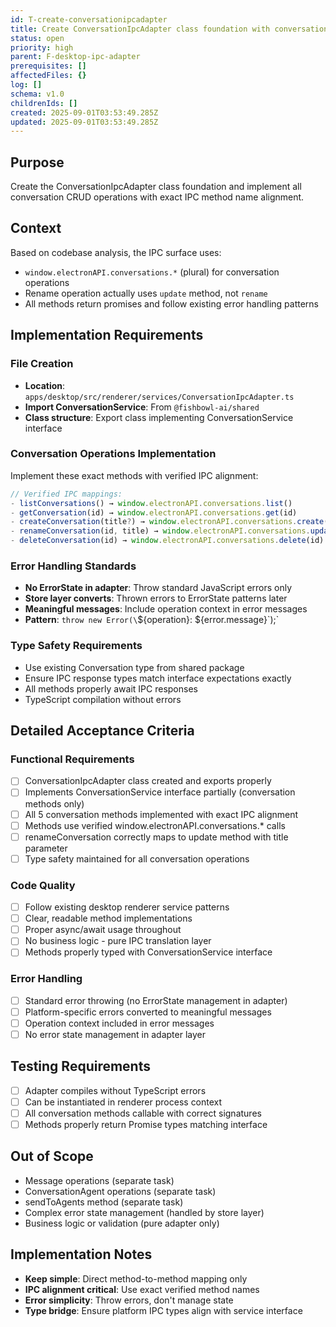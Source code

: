 ```yaml
---
id: T-create-conversationipcadapter
title: Create ConversationIpcAdapter class foundation with conversation operations
status: open
priority: high
parent: F-desktop-ipc-adapter
prerequisites: []
affectedFiles: {}
log: []
schema: v1.0
childrenIds: []
created: 2025-09-01T03:53:49.285Z
updated: 2025-09-01T03:53:49.285Z
---
```


## Purpose

Create the ConversationIpcAdapter class foundation and implement all conversation CRUD operations with exact IPC method name alignment.

## Context

Based on codebase analysis, the IPC surface uses:

- `window.electronAPI.conversations.*` (plural) for conversation operations
- Rename operation actually uses `update` method, not `rename`
- All methods return promises and follow existing error handling patterns

## Implementation Requirements

### File Creation

- **Location**: `apps/desktop/src/renderer/services/ConversationIpcAdapter.ts`
- **Import ConversationService**: From `@fishbowl-ai/shared`
- **Class structure**: Export class implementing ConversationService interface

### Conversation Operations Implementation

Implement these exact methods with verified IPC alignment:

```typescript
// Verified IPC mappings:
- listConversations() → window.electronAPI.conversations.list()
- getConversation(id) → window.electronAPI.conversations.get(id)
- createConversation(title?) → window.electronAPI.conversations.create(title)
- renameConversation(id, title) → window.electronAPI.conversations.update(id, {title})
- deleteConversation(id) → window.electronAPI.conversations.delete(id)
```

### Error Handling Standards

- **No ErrorState in adapter**: Throw standard JavaScript errors only
- **Store layer converts**: Thrown errors to ErrorState patterns later
- **Meaningful messages**: Include operation context in error messages
- **Pattern**: `throw new Error(\`\${operation}: \${error.message}\`);`

### Type Safety Requirements

- Use existing Conversation type from shared package
- Ensure IPC response types match interface expectations exactly
- All methods properly await IPC responses
- TypeScript compilation without errors

## Detailed Acceptance Criteria

### Functional Requirements

- [ ] ConversationIpcAdapter class created and exports properly
- [ ] Implements ConversationService interface partially (conversation methods only)
- [ ] All 5 conversation methods implemented with exact IPC alignment
- [ ] Methods use verified window.electronAPI.conversations.\* calls
- [ ] renameConversation correctly maps to update method with title parameter
- [ ] Type safety maintained for all conversation operations

### Code Quality

- [ ] Follow existing desktop renderer service patterns
- [ ] Clear, readable method implementations
- [ ] Proper async/await usage throughout
- [ ] No business logic - pure IPC translation layer
- [ ] Methods properly typed with ConversationService interface

### Error Handling

- [ ] Standard error throwing (no ErrorState management in adapter)
- [ ] Platform-specific errors converted to meaningful messages
- [ ] Operation context included in error messages
- [ ] No error state management in adapter layer

## Testing Requirements

- [ ] Adapter compiles without TypeScript errors
- [ ] Can be instantiated in renderer process context
- [ ] All conversation methods callable with correct signatures
- [ ] Methods properly return Promise types matching interface

## Out of Scope

- Message operations (separate task)
- ConversationAgent operations (separate task)
- sendToAgents method (separate task)
- Complex error state management (handled by store layer)
- Business logic or validation (pure adapter only)

## Implementation Notes

- **Keep simple**: Direct method-to-method mapping only
- **IPC alignment critical**: Use exact verified method names
- **Error simplicity**: Throw errors, don't manage state
- **Type bridge**: Ensure platform IPC types align with service interface
